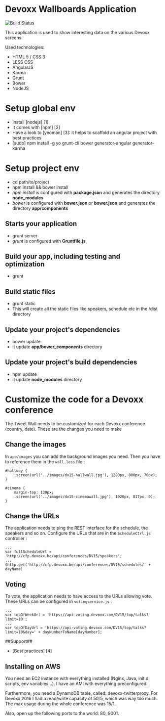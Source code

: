 # Devoxx Wallboards Application
[![Build Status](https://travis-ci.org/devoxx/devoxx-wallboards.svg?branch=master)](https://travis-ci.org/devoxx/devoxx-wallboards)

This application is used to show interesting data on the various Devoxx screens.

Used technologies:
- HTML 5 / CSS 3
- LESS CSS
- AngularJS
- Karma
- Grunt
- Bower
- NodeJS

# Setup global env

- Install [nodejs] [1]
 - It comes with [npm] [2]
- Have a look to [yeoman] [3]: it helps to scaffold an angular project with best practices
- [sudo] npm install -g yo grunt-cli bower generator-angular generator-karma

# Setup project env
- cd path/to/project
- npm install && bower install
 - *npm install* is configured with **package.json** and generates the directory **node_modules**
 - *bower* is configured with **bower.json** or **bower.json** and generates the directory **app/components**

## Starts your application

- grunt server
 - *grunt* is configured with **Gruntfile.js**

## Build your app, including testing and optimization

 - grunt
 
## Build static files

 - grunt static
 - This will create all the static files like speakers, schedule etc in the /dist directory

## Update your project's dependencies
- bower update
- it update **app/bower_components** directory

## Update your project's build dependencies
- npm update
 - it update **node_modules** directory

# Customize the code for a Devoxx conference

The Tweet Wall needs to be customized for each Devoxx conference (country, date). These are the changes you need to make

## Change the images

In `app/images` you can add the background images you need. Then you have to reference them in the `wall.less` file : 

    #hallway {
        .screen(url('../images/dv15-hallwall.jpg'), 1280px, 800px, 70px);
    }
    
    #cinema {
        margin-top: 130px;
        .screen(url('../images/dv15-cinemawall.jpg'), 1920px, 817px, 0);
    }


## Change the URLs

The application needs to ping the REST interface for the schedule, the speakers and so on. Configure the URLs that are in the `ScheduleCtrl.js` controller :

    ...
    var fullScheduleUrl = 'http://cfp.devoxx.be/api/conferences/DV15/speakers';
    ...
    $http.get('http://cfp.devoxx.be/api/conferences/DV15/schedules/' + dayName)

## Voting
 
To vote, the application needs to have access to the URLs allowing vote. These URLs can be configured in `votingservice.js` : 

    ...
    var topOfWeekUrl = 'https://api-voting.devoxx.com/DV15/top/talks?limit=10';
    ...
    var topOfDayUrl = 'https://api-voting.devoxx.com/DV15/top/talks?limit=10&day=' + dayNumberToName[dayNumber];
 
##Support##
- [Best practices] [4]

## Installing on AWS
You need an EC2 instance with everything installed (Nginx, Java, init.d scripts, env variables...). I have an AMI with everything preconfigured.

Furthermore, you need a DynamoDB table, called: devoxx-twitterproxy. For Devoxx 2016 I had a read/write capacity of 50/5, which was way too much. The max usage during the whole conference was 15/1.

Also, open up the following ports to the world: 80, 9001.
